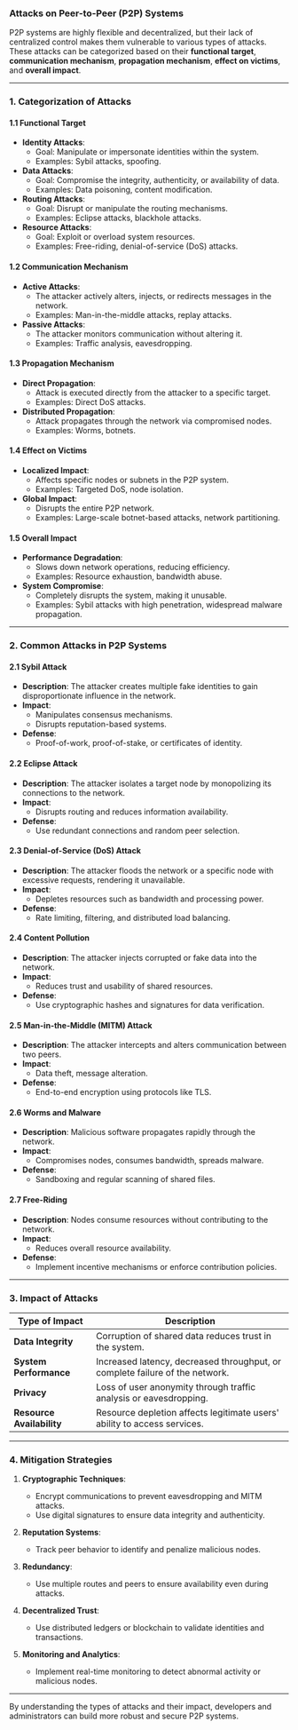 ### **Attacks on Peer-to-Peer (P2P) Systems**

P2P systems are highly flexible and decentralized, but their lack of centralized control makes them vulnerable to various types of attacks. These attacks can be categorized based on their **functional target**, **communication mechanism**, **propagation mechanism**, **effect on victims**, and **overall impact**.

---

### **1. Categorization of Attacks**

#### **1.1 Functional Target**
   - **Identity Attacks**:
     - Goal: Manipulate or impersonate identities within the system.
     - Examples: Sybil attacks, spoofing.
   - **Data Attacks**:
     - Goal: Compromise the integrity, authenticity, or availability of data.
     - Examples: Data poisoning, content modification.
   - **Routing Attacks**:
     - Goal: Disrupt or manipulate the routing mechanisms.
     - Examples: Eclipse attacks, blackhole attacks.
   - **Resource Attacks**:
     - Goal: Exploit or overload system resources.
     - Examples: Free-riding, denial-of-service (DoS) attacks.

#### **1.2 Communication Mechanism**
   - **Active Attacks**:
     - The attacker actively alters, injects, or redirects messages in the network.
     - Examples: Man-in-the-middle attacks, replay attacks.
   - **Passive Attacks**:
     - The attacker monitors communication without altering it.
     - Examples: Traffic analysis, eavesdropping.

#### **1.3 Propagation Mechanism**
   - **Direct Propagation**:
     - Attack is executed directly from the attacker to a specific target.
     - Examples: Direct DoS attacks.
   - **Distributed Propagation**:
     - Attack propagates through the network via compromised nodes.
     - Examples: Worms, botnets.

#### **1.4 Effect on Victims**
   - **Localized Impact**:
     - Affects specific nodes or subnets in the P2P system.
     - Examples: Targeted DoS, node isolation.
   - **Global Impact**:
     - Disrupts the entire P2P network.
     - Examples: Large-scale botnet-based attacks, network partitioning.

#### **1.5 Overall Impact**
   - **Performance Degradation**:
     - Slows down network operations, reducing efficiency.
     - Examples: Resource exhaustion, bandwidth abuse.
   - **System Compromise**:
     - Completely disrupts the system, making it unusable.
     - Examples: Sybil attacks with high penetration, widespread malware propagation.

---

### **2. Common Attacks in P2P Systems**

#### **2.1 Sybil Attack**
   - **Description**: The attacker creates multiple fake identities to gain disproportionate influence in the network.
   - **Impact**: 
     - Manipulates consensus mechanisms.
     - Disrupts reputation-based systems.
   - **Defense**: 
     - Proof-of-work, proof-of-stake, or certificates of identity.

#### **2.2 Eclipse Attack**
   - **Description**: The attacker isolates a target node by monopolizing its connections to the network.
   - **Impact**:
     - Disrupts routing and reduces information availability.
   - **Defense**:
     - Use redundant connections and random peer selection.

#### **2.3 Denial-of-Service (DoS) Attack**
   - **Description**: The attacker floods the network or a specific node with excessive requests, rendering it unavailable.
   - **Impact**:
     - Depletes resources such as bandwidth and processing power.
   - **Defense**:
     - Rate limiting, filtering, and distributed load balancing.

#### **2.4 Content Pollution**
   - **Description**: The attacker injects corrupted or fake data into the network.
   - **Impact**:
     - Reduces trust and usability of shared resources.
   - **Defense**:
     - Use cryptographic hashes and signatures for data verification.

#### **2.5 Man-in-the-Middle (MITM) Attack**
   - **Description**: The attacker intercepts and alters communication between two peers.
   - **Impact**:
     - Data theft, message alteration.
   - **Defense**:
     - End-to-end encryption using protocols like TLS.

#### **2.6 Worms and Malware**
   - **Description**: Malicious software propagates rapidly through the network.
   - **Impact**:
     - Compromises nodes, consumes bandwidth, spreads malware.
   - **Defense**:
     - Sandboxing and regular scanning of shared files.

#### **2.7 Free-Riding**
   - **Description**: Nodes consume resources without contributing to the network.
   - **Impact**:
     - Reduces overall resource availability.
   - **Defense**:
     - Implement incentive mechanisms or enforce contribution policies.

---

### **3. Impact of Attacks**

| **Type of Impact**      | **Description**                                                                                                                                 |
|--------------------------|-------------------------------------------------------------------------------------------------------------------------------------------------|
| **Data Integrity**       | Corruption of shared data reduces trust in the system.                                                                                         |
| **System Performance**   | Increased latency, decreased throughput, or complete failure of the network.                                                                  |
| **Privacy**              | Loss of user anonymity through traffic analysis or eavesdropping.                                                                             |
| **Resource Availability**| Resource depletion affects legitimate users' ability to access services.                                                                      |

---

### **4. Mitigation Strategies**

1. **Cryptographic Techniques**:
   - Encrypt communications to prevent eavesdropping and MITM attacks.
   - Use digital signatures to ensure data integrity and authenticity.

2. **Reputation Systems**:
   - Track peer behavior to identify and penalize malicious nodes.

3. **Redundancy**:
   - Use multiple routes and peers to ensure availability even during attacks.

4. **Decentralized Trust**:
   - Use distributed ledgers or blockchain to validate identities and transactions.

5. **Monitoring and Analytics**:
   - Implement real-time monitoring to detect abnormal activity or malicious nodes.

---

By understanding the types of attacks and their impact, developers and administrators can build more robust and secure P2P systems.
